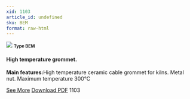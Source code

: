 ```yaml
---
xid: 1103
article_id: undefined
sku: BEM
format: raw-html
---
```

 <img src="./1103/BEM.jpg" class="card-imgs mb-2">
 <small class="text-grey mb-2"><b>Type BEM</b> </small>
 <h4>High temperature grommet.</h4>
 <p><b>Main features:</b>High temperature ceramic cable grommet for kilns. Metal nut. Maximum temperature 300&#xB0;C</p>
 <div class="btns">
 <a href="../en/high_temperature_grommet-type-bem.html" class="btn-red">See More</a>
 <a href="../en/pdf/10-5High temperature grommet20140618.pdf " target="_blank" class="btn-red">Download PDF</a>
 <!-- <a href="http://www.ultimheat.com/cat10.html" target="_blank" class="access-link"> Access full catalogue <i class="fa fa-external-link" aria-hidden="true"></i> </a> -->
 <span class="number-btn">1103</span>
 </div>
 
